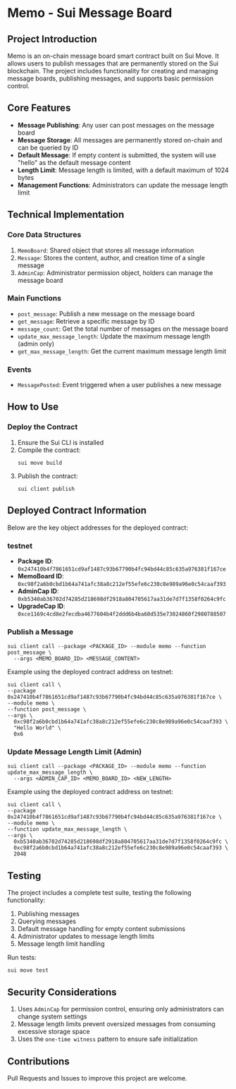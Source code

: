 # Memo - Sui Message Board

## Project Introduction

Memo is an on-chain message board smart contract built on Sui Move. It allows users to publish messages that are permanently stored on the Sui blockchain.
The project includes functionality for creating and managing message boards, publishing messages, and supports basic permission control.

## Core Features

- **Message Publishing**: Any user can post messages on the message board
- **Message Storage**: All messages are permanently stored on-chain and can be queried by ID
- **Default Message**: If empty content is submitted, the system will use "hello" as the default message content
- **Length Limit**: Message length is limited, with a default maximum of 1024 bytes
- **Management Functions**: Administrators can update the message length limit

## Technical Implementation

### Core Data Structures

1. `MemoBoard`: Shared object that stores all message information
2. `Message`: Stores the content, author, and creation time of a single message
3. `AdminCap`: Administrator permission object, holders can manage the message board

### Main Functions

- `post_message`: Publish a new message on the message board
- `get_message`: Retrieve a specific message by ID
- `message_count`: Get the total number of messages on the message board
- `update_max_message_length`: Update the maximum message length (admin only)
- `get_max_message_length`: Get the current maximum message length limit

### Events

- `MessagePosted`: Event triggered when a user publishes a new message

## How to Use

### Deploy the Contract

1. Ensure the Sui CLI is installed
2. Compile the contract:
   ```
   sui move build
   ```
3. Publish the contract:
   ```
   sui client publish
   ```

## Deployed Contract Information

Below are the key object addresses for the deployed contract:

### testnet

- **Package ID**: `0x247410b4f7861651cd9af1487c93b67790b4fc94bd44c85c635a976381f167ce`
- **MemoBoard ID**: `0xc98f2a6b0cbd1b64a741afc38a8c212ef55efe6c230c8e989a96e0c54caaf393`
- **AdminCap ID**: `0xb5340ab36702d74285d218698df2918a804705617aa31de7d7f1358f0264c9fc`
- **UpgradeCap ID**: `0xce1169c4cd8e2fecdba4677604b4f2ddd6b4ba60d535e73024860f2980788507`

### Publish a Message

```
sui client call --package <PACKAGE_ID> --module memo --function post_message \
  --args <MEMO_BOARD_ID> <MESSAGE_CONTENT>
```

Example using the deployed contract address on testnet:

```
sui client call \
--package 0x247410b4f7861651cd9af1487c93b67790b4fc94bd44c85c635a976381f167ce \
--module memo \
--function post_message \
--args \
  0xc98f2a6b0cbd1b64a741afc38a8c212ef55efe6c230c8e989a96e0c54caaf393 \
  "Hello World" \
  0x6
```

### Update Message Length Limit (Admin)

```
sui client call --package <PACKAGE_ID> --module memo --function update_max_message_length \
  --args <ADMIN_CAP_ID> <MEMO_BOARD_ID> <NEW_LENGTH>
```

Example using the deployed contract address on testnet:

```
sui client call \
--package 0x247410b4f7861651cd9af1487c93b67790b4fc94bd44c85c635a976381f167ce \
--module memo \
--function update_max_message_length \
--args \
  0xb5340ab36702d74285d218698df2918a804705617aa31de7d7f1358f0264c9fc \
  0xc98f2a6b0cbd1b64a741afc38a8c212ef55efe6c230c8e989a96e0c54caaf393 \
  2048
```

## Testing

The project includes a complete test suite, testing the following functionality:

1. Publishing messages
2. Querying messages
3. Default message handling for empty content submissions
4. Administrator updates to message length limits
5. Message length limit handling

Run tests:

```
sui move test
```

## Security Considerations

1. Uses `AdminCap` for permission control, ensuring only administrators can change system settings
2. Message length limits prevent oversized messages from consuming excessive storage space
3. Uses the `one-time witness` pattern to ensure safe initialization

## Contributions

Pull Requests and Issues to improve this project are welcome.
